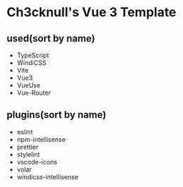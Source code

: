 # Ch3cknull's Vue 3 Template

## used(sort by name)

- TypeScript
- WindiCSS
- Vite
- Vue3
- VueUse
- Vue-Router

## plugins(sort by name)

- eslint
- npm-intellisense
- prettier
- stylelint
- vscode-icons
- volar
- windicss-intellisense